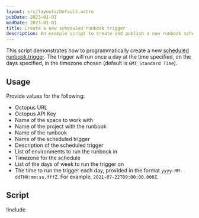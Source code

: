 ```yaml
---
layout: src/layouts/Default.astro
pubDate: 2023-01-01
modDate: 2023-01-01
title: Create a new scheduled runbook trigger
description: An example script to create and publish a new runbook scheduled trigger
---
```


This script demonstrates how to programmatically create a new [scheduled runbook trigger](/docs/runbooks/scheduled-runbook-trigger/). The trigger will run once a day at the time specified, on the days specified, in the timezone chosen (default is `GMT Standard Time`).

## Usage

Provide values for the following:

- Octopus URL
- Octopus API Key
- Name of the space to work with
- Name of the project with the runbook
- Name of the runbook
- Name of the scheduled trigger
- Description of the scheduled trigger
- List of environments to run the runbook in
- Timezone for the schedule
- List of the days of week to run the trigger on
- The time to run the trigger each day, provided in the format `yyyy-MM-ddTHH:mm:ss.fffZ`. For example, `2021-07-22T09:00:00.000Z`.


## Script

!include <create-scheduled-runbook-trigger-scripts>
